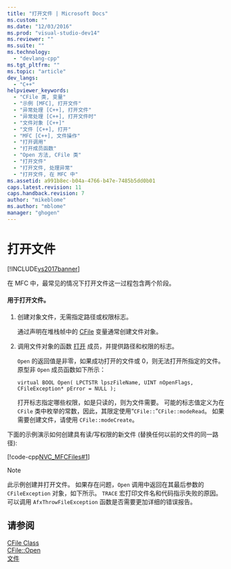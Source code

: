 ```yaml
---
title: "打开文件 | Microsoft Docs"
ms.custom: ""
ms.date: "12/03/2016"
ms.prod: "visual-studio-dev14"
ms.reviewer: ""
ms.suite: ""
ms.technology: 
  - "devlang-cpp"
ms.tgt_pltfrm: ""
ms.topic: "article"
dev_langs: 
  - "C++"
helpviewer_keywords: 
  - "CFile 类, 变量"
  - "示例 [MFC], 打开文件"
  - "异常处理 [C++], 打开文件"
  - "异常处理 [C++], 打开文件时"
  - "文件对象 [C++]"
  - "文件 [C++], 打开"
  - "MFC [C++], 文件操作"
  - "打开调用"
  - "打开成员函数"
  - "Open 方法, CFile 类"
  - "打开文件"
  - "打开文件, 处理异常"
  - "打开文件, 在 MFC 中"
ms.assetid: a991b8ec-b04a-4766-b47e-7485b5dd0b01
caps.latest.revision: 11
caps.handback.revision: 7
author: "mikeblome"
ms.author: "mblome"
manager: "ghogen"
---
```

# 打开文件
[!INCLUDE[vs2017banner](../assembler/inline/includes/vs2017banner.md)]

在 MFC 中，最常见的情况下打开文件这一过程包含两个阶段。  
  
#### 用于打开文件。  
  
1.  创建对象文件，无需指定路径或权限标志。  
  
     通过声明在堆栈帧中的 [CFile](../mfc/reference/cfile-class.md) 变量通常创建文件对象。  
  
2.  调用文件对象的函数 [打开](../Topic/CFile::Open.md) 成员，并提供路径和权限的标志。  
  
     `Open` 的返回值是非零，如果成功打开的文件或 0，则无法打开所指定的文件。  原型非 `Open` 成员函数如下所示：  
  
     `virtual BOOL Open( LPCTSTR lpszFileName, UINT nOpenFlags, CFileException* pError = NULL );`  
  
     打开标志指定哪些权限，如是只读的，则为文件需要。  可能的标志值定义为在 `CFile` 类中枚举的常数，因此，其限定使用“`CFile::`”`CFile::modeRead`。  如果需要创建文件，请使用 `CFile::modeCreate`。  
  
 下面的示例演示如何创建具有读\/写权限的新文件 \(替换任何以前的文件的同一路径\):  
  
 [!code-cpp[NVC_MFCFiles#1](../mfc/codesnippet/CPP/opening-files_1.cpp)]  
  
> [!NOTE]
>  此示例创建并打开文件。  如果存在问题，`Open` 调用中返回在其最后参数的 `CFileException` 对象，如下所示。  `TRACE` 宏打印文件名和代码指示失败的原因。  可以调用 `AfxThrowFileException` 函数是否需要更加详细的错误报告。  
  
## 请参阅  
 [CFile Class](../mfc/reference/cfile-class.md)   
 [CFile::Open](../Topic/CFile::Open.md)   
 [文件](../mfc/files-in-mfc.md)